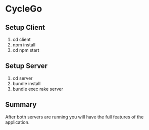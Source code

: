 # CycleGo

## Setup Client
<ol>
<li>cd client</li>
<li>npm install</li>
<li>cd npm start</li>
</ol>

## Setup Server 
<ol>
<li>cd server</li>
<li>bundle install</li>
<li>bundle exec rake server</li>
</ol>

## Summary
After both servers are running you will have the full features of the application.

